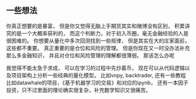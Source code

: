 ## 一些想法

你真正想要的是暴富，
但是你又觉得无脑上手期货其实和赌博没有区别，
积累讲究的是一个大概率获利的，
而这个判断力，对于初入币圈，毫无金融经验的人是很困难的。
你想要从量化中多次回测找到一些规律，
但是其实在大的庄家面前，这些都不重要。
真正重要的是仓位和风险的管理。
但是你现在又一时没办法补充那么多金融知识，
并且对仓位和风险管理的理解都很薄弱。
那该怎么办呢

我觉得不能太急于求成，
可以在学习的过程中先炒着币，
现在可以从代码逻辑以及项目架构上分析一些经典的量化模型。
比如vnpy, backtrader,
还有一些教程 比如datawhale的项目，《基于机器学习的交易》和对应的ipynb，
还有一本因子投资，只不过里面的理论确实很复杂，补充数学知识又很痛苦。
